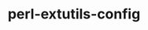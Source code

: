 ---
title: "perl-extutils-config"
layout: cache
categories: [package, develop-2025-02-09]
meta: {"versions": ["0.010"], "compilers": ["gcc@=11.1.0", "gcc@=11.4.0"], "oss": ["ubuntu20.04", "ubuntu22.04"], "platforms": ["linux"], "targets": ["x86_64_v3"], "stacks": ["data-vis-sdk", "e4s", "hep", "root"], "num_specs": 2, "num_specs_by_stack": {"root": 2, "data-vis-sdk": 1, "hep": 1, "e4s": 1}}
spec_details: [{"hash": "j22b2dxkv2shblracvbavoobt6vhktte", "compiler": "gcc@=11.1.0", "versions": ["0.010"], "os": "ubuntu20.04", "platform": "linux", "target": "x86_64_v3", "variants": ["build_system=perl"], "stacks": ["root", "data-vis-sdk"], "size": "-", "tarball": "https://binaries.spack.io/develop-2025-02-09/build_cache/linux-ubuntu20.04-x86_64_v3/gcc-11.1.0/perl-extutils-config-0.010/linux-ubuntu20.04-x86_64_v3-gcc-11.1.0-perl-extutils-config-0.010-j22b2dxkv2shblracvbavoobt6vhktte.spack"}, {"hash": "6icvnj6o2qpbkv6pkfnwlaozwgnmilre", "compiler": "gcc@=11.4.0", "versions": ["0.010"], "os": "ubuntu22.04", "platform": "linux", "target": "x86_64_v3", "variants": ["build_system=perl"], "stacks": ["hep", "root", "e4s"], "size": "-", "tarball": "https://binaries.spack.io/develop-2025-02-09/build_cache/linux-ubuntu22.04-x86_64_v3/gcc-11.4.0/perl-extutils-config-0.010/linux-ubuntu22.04-x86_64_v3-gcc-11.4.0-perl-extutils-config-0.010-6icvnj6o2qpbkv6pkfnwlaozwgnmilre.spack"}]
---
